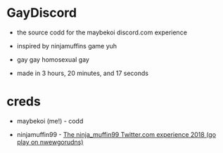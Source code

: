 # GayDiscord

* the source codd for the maybekoi discord.com experience

* inspired by ninjamuffins game yuh

* gay gay homosexual gay

* made in 3 hours, 20 minutes, and 17 seconds

# creds

* maybekoi (me!) - codd

* ninjamuffin99 - [The ninja_muffin99 Twitter.com experience 2018 (go play on nwewgorudns)](https://www.newgrounds.com/portal/view/712672)